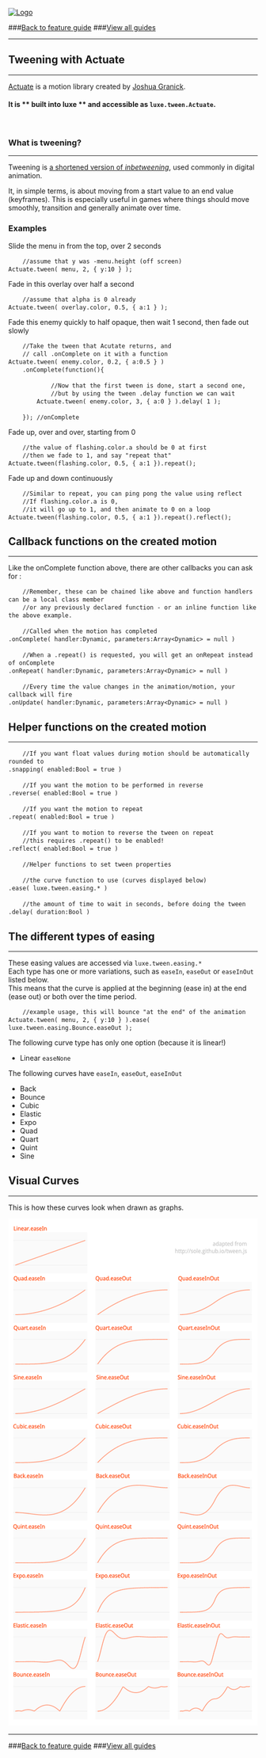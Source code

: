 
[![Logo](http://luxeengine.com/images/logo.png)](index.html)

###[Back to feature guide](guide.html#list)
###[View all guides](guide.html)

---

## Tweening with Actuate
---

[Actuate](http://lib.haxe.org/p/actuate) is a motion library created by [Joshua Granick](http://www.joshuagranick.com/).

#### It is ** built into luxe ** and accessible as ` luxe.tween.Actuate `.

&nbsp;

### What is tweening?
---
Tweening is [a shortened version of _inbetweening_](http://en.wikipedia.org/wiki/Inbetweening), used commonly in digital animation.

It, in simple terms, is about moving from a start value to an end value (keyframes). This is especially useful in games where things should move smoothly, transition and generally animate over time.

### Examples

Slide the menu in from the top, over 2 seconds
    
        //assume that y was -menu.height (off screen)
    Actuate.tween( menu, 2, { y:10 } );

Fade in this overlay over half a second

        //assume that alpha is 0 already
    Actuate.tween( overlay.color, 0.5, { a:1 } );

Fade this enemy quickly to half opaque, then wait 1 second, then fade out slowly
    
        //Take the tween that Acutate returns, and 
        // call .onComplete on it with a function
    Actuate.tween( enemy.color, 0.2, { a:0.5 } )
        .onComplete(function(){
                
                //Now that the first tween is done, start a second one,
                //but by using the tween .delay function we can wait
            Actuate.tween( enemy.color, 3, { a:0 } ).delay( 1 );

        }); //onComplete

Fade up, over and over, starting from 0
    
        //the value of flashing.color.a should be 0 at first
        //then we fade to 1, and say "repeat that"
    Actuate.tween(flashing.color, 0.5, { a:1 }).repeat();

Fade up and down continuously
    
        //Similar to repeat, you can ping pong the value using reflect
        //If flashing.color.a is 0, 
        //it will go up to 1, and then animate to 0 on a loop
    Actuate.tween(flashing.color, 0.5, { a:1 }).repeat().reflect();


## Callback functions on the created motion
---

Like the onComplete function above, there are other callbacks you can ask for :
        
        //Remember, these can be chained like above and function handlers can be a local class member
        //or any previously declared function - or an inline function like the above example.

        //Called when the motion has completed
    .onComplete( handler:Dynamic, parameters:Array<Dynamic> = null )

        //When a .repeat() is requested, you will get an onRepeat instead of onComplete
    .onRepeat( handler:Dynamic, parameters:Array<Dynamic> = null )

        //Every time the value changes in the animation/motion, your callback will fire
    .onUpdate( handler:Dynamic, parameters:Array<Dynamic> = null )

## Helper functions on the created motion
---
        
        //If you want float values during motion should be automatically rounded to 
    .snapping( enabled:Bool = true )

        //If you want the motion to be performed in reverse
    .reverse( enabled:Bool = true )

        //If you want the motion to repeat
    .repeat( enabled:Bool = true )

        //If you want to motion to reverse the tween on repeat
        //this requires .repeat() to be enabled!
    .reflect( enabled:Bool = true )    

        //Helper functions to set tween properties

        //the curve function to use (curves displayed below)
    .ease( luxe.tween.easing.* )

        //the amount of time to wait in seconds, before doing the tween
    .delay( duration:Bool )

## The different types of easing 
--- 

These easing values are accessed via `luxe.tween.easing.*`    
Each type has one or more variations, such as `easeIn`, `easeOut` or `easeInOut` listed below.   
This means that the curve is applied at the beginning (ease in) at the end (ease out) or both over the time period.

        //example usage, this will bounce "at the end" of the animation
    Actuate.tween( menu, 2, { y:10 } ).ease( luxe.tween.easing.Bounce.easeOut );

The following curve type has only one option (because it is linear!)

- Linear  `easeNone`

The following curves have `easeIn`, `easeOut`, `easeInOut`

- Back
- Bounce
- Cubic 
- Elastic
- Expo
- Quad  
- Quart 
- Quint 
- Sine  

## Visual Curves
---

This is how these curves look when drawn as graphs.   

![tweening curves](images/tweens.png)

---

###[Back to feature guide](guide.html#list)
###[View all guides](guide.html)

&nbsp;   
&nbsp;   
&nbsp;   
